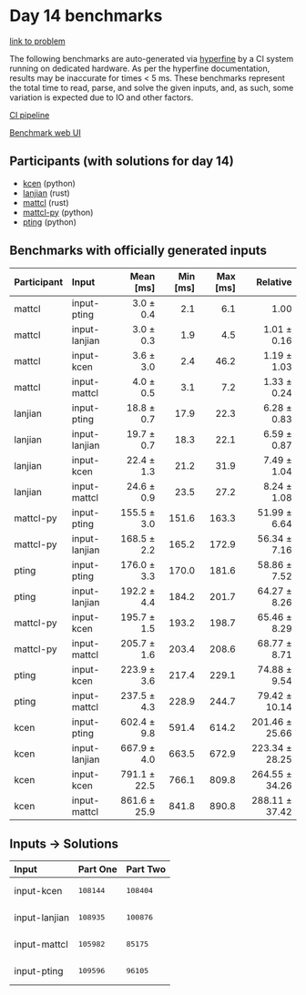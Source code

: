 # Day 14 benchmarks

[link to problem](https://adventofcode.com/2023/day/14)

The following benchmarks are auto-generated via
[hyperfine](https://github.com/sharkdp/hyperfine) by a CI system running on
dedicated hardware. As per the hyperfine documentation, results may be
inaccurate for times < 5 ms. These benchmarks represent the total time to read,
parse, and solve the given inputs, and, as such, some variation is expected due
to IO and other factors.

[CI pipeline](http://ci.papercode.net:8080/teams/main/pipelines/aoc2023)

[Benchmark web UI](https://aoc.ancalagon.black)


## Participants (with solutions for day 14)

- [kcen](https://github.com/kcen/aoc2023) (python)
- [lanjian](https://github.com/lanjian/aoc-2023) (rust)
- [mattcl](https://github.com/mattcl/aoc2023) (rust)
- [mattcl-py](https://github.com/mattcl/aoc2023-py) (python)
- [pting](https://github.com/pting/aoc2023) (python)


## Benchmarks with officially generated inputs

| Participant | Input | Mean [ms] | Min [ms] | Max [ms] | Relative |
|:---|:---|---:|---:|---:|---:|
| mattcl | input-pting | 3.0 ± 0.4 | 2.1 | 6.1 | 1.00 |
| mattcl | input-lanjian | 3.0 ± 0.3 | 1.9 | 4.5 | 1.01 ± 0.16 |
| mattcl | input-kcen | 3.6 ± 3.0 | 2.4 | 46.2 | 1.19 ± 1.03 |
| mattcl | input-mattcl | 4.0 ± 0.5 | 3.1 | 7.2 | 1.33 ± 0.24 |
| lanjian | input-pting | 18.8 ± 0.7 | 17.9 | 22.3 | 6.28 ± 0.83 |
| lanjian | input-lanjian | 19.7 ± 0.7 | 18.3 | 22.1 | 6.59 ± 0.87 |
| lanjian | input-kcen | 22.4 ± 1.3 | 21.2 | 31.9 | 7.49 ± 1.04 |
| lanjian | input-mattcl | 24.6 ± 0.9 | 23.5 | 27.2 | 8.24 ± 1.08 |
| mattcl-py | input-pting | 155.5 ± 3.0 | 151.6 | 163.3 | 51.99 ± 6.64 |
| mattcl-py | input-lanjian | 168.5 ± 2.2 | 165.2 | 172.9 | 56.34 ± 7.16 |
| pting | input-pting | 176.0 ± 3.3 | 170.0 | 181.6 | 58.86 ± 7.52 |
| pting | input-lanjian | 192.2 ± 4.4 | 184.2 | 201.7 | 64.27 ± 8.26 |
| mattcl-py | input-kcen | 195.7 ± 1.5 | 193.2 | 198.7 | 65.46 ± 8.29 |
| mattcl-py | input-mattcl | 205.7 ± 1.6 | 203.4 | 208.6 | 68.77 ± 8.71 |
| pting | input-kcen | 223.9 ± 3.6 | 217.4 | 229.1 | 74.88 ± 9.54 |
| pting | input-mattcl | 237.5 ± 4.3 | 228.9 | 244.7 | 79.42 ± 10.14 |
| kcen | input-pting | 602.4 ± 9.8 | 591.4 | 614.2 | 201.46 ± 25.66 |
| kcen | input-lanjian | 667.9 ± 4.0 | 663.5 | 672.9 | 223.34 ± 28.25 |
| kcen | input-kcen | 791.1 ± 22.5 | 766.1 | 809.8 | 264.55 ± 34.26 |
| kcen | input-mattcl | 861.6 ± 25.9 | 841.8 | 890.8 | 288.11 ± 37.42 |


## Inputs -> Solutions

| Input | Part One | Part Two |
|:---|:---|:---|
|input-kcen|<pre>108144</pre>|<pre>108404</pre>|
|input-lanjian|<pre>108935</pre>|<pre>100876</pre>|
|input-mattcl|<pre>105982</pre>|<pre>85175</pre>|
|input-pting|<pre>109596</pre>|<pre>96105</pre>|